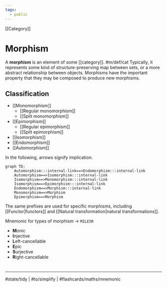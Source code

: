 ```yaml
---
tags:
  - public
---
```

[[Category]]
# Morphism

A **morphism** is an element of some [[category]]. #m/def/cat 
Typically, it represents some kind of structure-preserving map between sets,
or a more abstract relationship between objects.
Morphisms have the important property that they may be composed to produce new morphisms.

## Classification

- [[Monomorphism]]
  - [[Regular monomorphism]]
  - [[Split monomorphism]]
- [[Epimorphism]]
  - [[Regular epimorphism]]
  - [[Split epimorphism]]
- [[Isomorphism]]
- [[Endomorphism]]
- [[Automorphism]]

In the following, arrows signify implication.

```mermaid
graph TD;
	Automorphism:::internal-link==>Endomorphism:::internal-link
	Automorphism==>Isomorphism:::internal-link
	Isomorphism==>Monomorphism:::internal-link
	Isomorphism==>Epimorphism:::internal-link
	Endomorphism==>Morphism:::internal-link
	Monomorphism==>Morphism
	Epimorphism==>Morphism
```


The same prefixes are used for specific morphisms, including [[Functor|functors]] and [[Natural transformation|natural transformations]].

Mnemonic for types of morphism
→
`MILESR`
- **M**onic
- **I**njective
- **L**eft-cancellable
- **E**pic
- **S**urjective
- **R**ight-cancellable
<!--SR:!2024-02-25,210,190-->



#
---
#state/tidy | #to/simplify | #flashcards/maths/mnemonic 